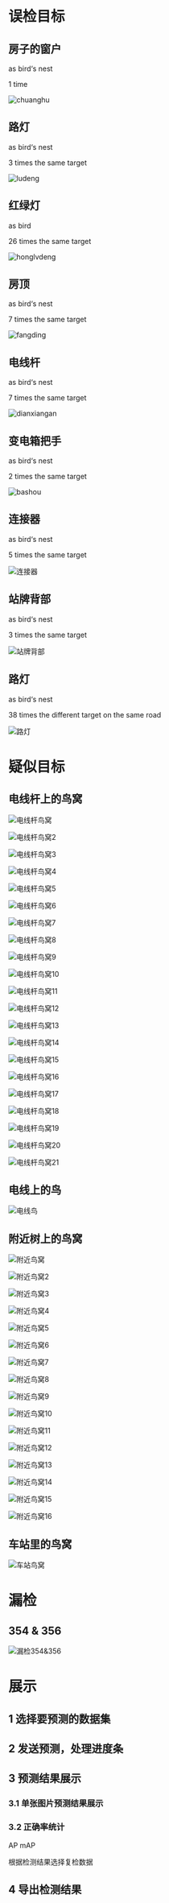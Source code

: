 # 误检目标

## 房子的窗户

as bird‘s nest

1 time

![chuanghu](./imgs/chuanghu.png)

## 路灯

as bird‘s nest

3 times
the same target

![ludeng](./imgs/ludeng.png)

## 红绿灯

as bird

26 times
the same target

![honglvdeng](./imgs/honglvdeng.png)

## 房顶

as bird‘s nest

7 times
the same target

![fangding](./imgs/fangding.png)

## 电线杆

as bird‘s nest

7 times
the same target

![dianxiangan](./imgs/dianxiangan.png)

## 变电箱把手

as bird‘s nest

2 times
the same target

![bashou](./imgs/bashou.png)

## 连接器

as bird‘s nest

5 times
the same target

![连接器](./imgs/连接器.png)

## 站牌背部

as bird‘s nest

3 times
the same target

![站牌背部](./imgs/站牌背部.png)

## 路灯

as bird‘s nest

38 times
the different target on the same road

![路灯](./imgs/路灯.png)

# 疑似目标

## 电线杆上的鸟窝

![电线杆鸟窝](./imgs/电线杆鸟窝.png)

![电线杆鸟窝2](./imgs/电线杆鸟窝2.png)

![电线杆鸟窝3](./imgs/电线杆鸟窝3.png)

![电线杆鸟窝4](./imgs/电线杆鸟窝4.png)

![电线杆鸟窝5](./imgs/电线杆鸟窝5.png)

![电线杆鸟窝6](./imgs/电线杆鸟窝6.png)

![电线杆鸟窝7](./imgs/电线杆鸟窝7.png)

![电线杆鸟窝8](./imgs/电线杆鸟窝8.png)

![电线杆鸟窝9](./imgs/电线杆鸟窝9.png)

![电线杆鸟窝10](./imgs/电线杆鸟窝10.png)

![电线杆鸟窝11](./imgs/电线杆鸟窝11.png)

![电线杆鸟窝12](./imgs/电线杆鸟窝12.png)

![电线杆鸟窝13](./imgs/电线杆鸟窝13.png)

![电线杆鸟窝14](./imgs/电线杆鸟窝14.png)

![电线杆鸟窝15](./imgs/电线杆鸟窝15.png)

![电线杆鸟窝16](./imgs/电线杆鸟窝16.png)

![电线杆鸟窝17](./imgs/电线杆鸟窝17.png)

![电线杆鸟窝18](./imgs/电线杆鸟窝18.png)

![电线杆鸟窝19](./imgs/电线杆鸟窝19.png)

![电线杆鸟窝20](./imgs/电线杆鸟窝20.png)

![电线杆鸟窝21](./imgs/电线杆鸟窝21.png)

## 电线上的鸟

![电线鸟](./imgs/电线鸟.png)

## 附近树上的鸟窝

![附近鸟窝](./imgs/附近鸟窝.png)

![附近鸟窝2](./imgs/附近鸟窝2.png)

![附近鸟窝3](./imgs/附近鸟窝3.png)

![附近鸟窝4](./imgs/附近鸟窝4.png)

![附近鸟窝5](./imgs/附近鸟窝5.png)

![附近鸟窝6](./imgs/附近鸟窝6.png)

![附近鸟窝7](./imgs/附近鸟窝7.png)

![附近鸟窝8](./imgs/附近鸟窝8.png)

![附近鸟窝9](./imgs/附近鸟窝9.png)

![附近鸟窝10](./imgs/附近鸟窝10.png)

![附近鸟窝11](./imgs/附近鸟窝11.png)

![附近鸟窝12](./imgs/附近鸟窝12.png)

![附近鸟窝13](./imgs/附近鸟窝13.png)

![附近鸟窝14](./imgs/附近鸟窝14.png)

![附近鸟窝15](./imgs/附近鸟窝15.png)

![附近鸟窝16](./imgs/附近鸟窝16.png)

## 车站里的鸟窝

![车站鸟窝](./imgs/车站鸟窝.png)

# 漏检

## 354 & 356

![漏检354&356](./imgs/漏检354&356.png)

# 展示

## 1 选择要预测的数据集

## 2 发送预测，处理进度条

## 3 预测结果展示

### 3.1 单张图片预测结果展示

### 3.2 正确率统计

AP mAP

根据检测结果选择复检数据

## 4 导出检测结果